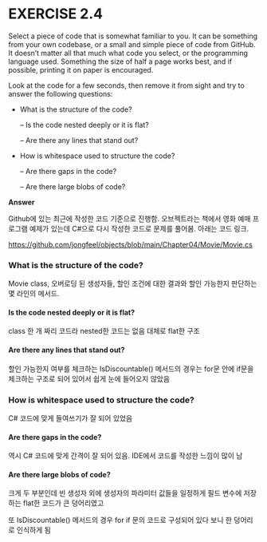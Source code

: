 # EXERCISE 2.4

Select a piece of code that is somewhat familiar to you. It can be something from your own codebase, or a small and simple piece of code from GitHub. It doesn’t matter all that much what code you select, or the programming language used. Something the size of half a page works best, and if possible, printing it on paper is encouraged.

Look at the code for a few seconds, then remove it from sight and try to answer the following questions:

* What is the structure of the code?

  – Is the code nested deeply or it is flat?

  – Are there any lines that stand out?

* How is whitespace used to structure the code?

  – Are there gaps in the code?

  – Are there large blobs of code?

**Answer**

Github에 있는 최근에 작성한 코드 기준으로 진행함. 오브젝트라는 책에서 영화 예매 프로그램 예제가 있는데 C#으로 다시 작성한 코드로 문제를 풀어봄. 아래는 코드 링크.

https://github.com/jongfeel/objects/blob/main/Chapter04/Movie/Movie.cs

### What is the structure of the code?

Movie class, 오버로딩 된 생성자들, 할인 조건에 대한 결과와 할인 가능한지 판단하는 몇 라인의 메서드.

#### Is the code nested deeply or it is flat?

class 한 개 짜리 코드라 nested한 코드는 없음 대체로 flat한 구조

#### Are there any lines that stand out?

할인 가능한지 여부를 체크하는 IsDiscountable() 메서드의 경우는 for문 안에 if문을 체크하는 구조로 되어 있어서 쉽게 눈에 들어오지 않았음

### How is whitespace used to structure the code?

C# 코드에 맞게 들여쓰기가 잘 되어 있었음

#### Are there gaps in the code?

역시 C# 코드에 맞게 간격이 잘 되어 있음. IDE에서 코드를 작성한 느낌이 많이 남

#### Are there large blobs of code?

크게 두 부분인데 빈 생성자 외에 생성자의 파라미터 값들을 일정하게 필드 변수에 저장하는 flat한 코드가 큰 덩어리였고

또 IsDiscountable() 메서드의 경우 for if 문의 코드로 구성되어 있다 보니 한 덩어리로 인식하게 됨